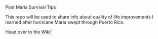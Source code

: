 Post Maria Survival Tips

This repo will be used to share info about quality of life improvements I learned after hurricane Maria swept through Puerto Rico.

Head over to the Wiki!
